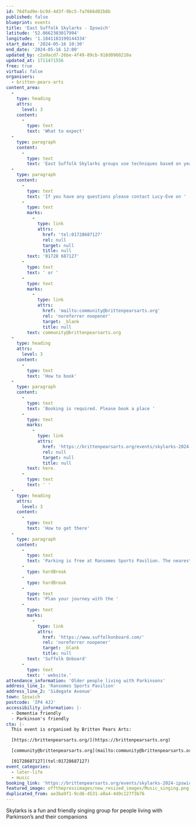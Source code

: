 ```yaml
---
id: 76dfad9e-bc9d-4d3f-9bc5-fa7666d02b8b
published: false
blueprint: events
title: 'East Suffolk Skylarks - Ipswich'
latitude: '52.0662303017994'
longitude: '1.1841183199144334'
start_date: '2024-05-16 10:30'
end_date: '2024-05-16 12:00'
updated_by: c2a9acd7-26be-4f49-89cb-918d0960210a
updated_at: 1711471556
free: true
virtual: false
organisers:
  - britten-pears-arts
content_area:
  -
    type: heading
    attrs:
      level: 3
    content:
      -
        type: text
        text: 'What to expect'
  -
    type: paragraph
    content:
      -
        type: text
        text: 'East Suffolk Skylarks groups use techniques based on years of research to help those with Parkinson’s to maintain or improve their psychological and physical wellbeing through taking part in regular singing activity.'
  -
    type: paragraph
    content:
      -
        type: text
        text: 'If you have any questions please contact Lucy-Eve on '
      -
        type: text
        marks:
          -
            type: link
            attrs:
              href: 'tel:01728687127'
              rel: null
              target: null
              title: null
        text: '01728 687127'
      -
        type: text
        text: ' or '
      -
        type: text
        marks:
          -
            type: link
            attrs:
              href: 'mailto:community@brittenpearsarts.org'
              rel: 'noreferrer noopener'
              target: _blank
              title: null
        text: community@brittenpearsarts.org
  -
    type: heading
    attrs:
      level: 3
    content:
      -
        type: text
        text: 'How to book'
  -
    type: paragraph
    content:
      -
        type: text
        text: 'Booking is required. Please book a place '
      -
        type: text
        marks:
          -
            type: link
            attrs:
              href: 'https://brittenpearsarts.org/events/skylarks-2024-ipswich'
              rel: null
              target: null
              title: null
        text: here.
      -
        type: text
        text: ' '
  -
    type: heading
    attrs:
      level: 3
    content:
      -
        type: text
        text: 'How to get there'
  -
    type: paragraph
    content:
      -
        type: text
        text: 'Parking is free at Ransomes Sports Pavilion. The nearest bus stop is a five minute walk away and is served by routes 6, 5E, and 11A. '
      -
        type: hardBreak
      -
        type: hardBreak
      -
        type: text
        text: 'Plan your journey with the '
      -
        type: text
        marks:
          -
            type: link
            attrs:
              href: 'https://www.suffolkonboard.com/'
              rel: 'noreferrer noopener'
              target: _blank
              title: null
        text: 'Suffolk Onboard'
      -
        type: text
        text: ' website.'
attendance_information: 'Older people living with Parkinsons'
address_line_1: 'Ransomes Sports Pavilion'
address_line_2: 'Sidegate Avenue'
town: Ipswich
postcode: 'IP4 4JJ'
accessibility_information: |-
  - Dementia friendly
  - Parkinson's friendly
cta: |-
  This event is organised by Britten Pears Arts:

  [https://brittenpearsarts.org/](https://brittenpearsarts.org)

  [community@brittenpearsarts.org](mailto:community@brittenpearsarts.org)

  [01728687127](tel:01728687127)
event_categories:
  - later-life
  - music
booking_link: 'https://brittenpearsarts.org/events/skylarks-2024-ipswich'
featured_image: offthepressimages/new_resized_images/Music_singing.png
duplicated_from: ae3ba9f1-9cd6-4531-a0a4-4d9c127f3b76
---
```

Skylarks is a fun and friendly singing group for people living with Parkinson’s and their companions